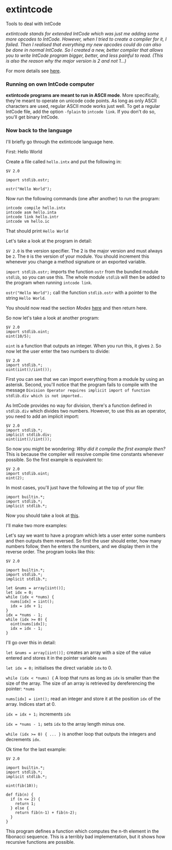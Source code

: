 # extintcode

Tools to deal with IntCode

*extintcode stands for extended IntCode which was just me adding some more opcodes to IntCode. However, when I tried to create a compiler for it, I failed. Then I realised that everything my new opcodes could do can also be done in normal IntCode. So I created a new, better compiler that allows you to write IntCode program bigger, better, and less painful to read. (This is also the reason why the major version is 2 and not 1...)*

For more details see [here](details/README.md).

### Running on own IntCode computer

**extintcode programs are meant to run in ASCII mode**. More specifically, they're meant to operate on unicode code points. As long as only ASCII characters are used, regular ASCII mode works just well.
To get a regular IntCode file, add the option `-fplain` to `intcode link`. If you don't do so, you'll get binary IntCode.

### Now back to the language

I'll briefly go through the extintcode language here.


First: Hello World

Create a file called `hello.intx` and put the following in:

```
$V 2.0

import stdlib.ostr;

ostr("Hello World");
```

Now run the following commands (one after another) to run the program:

```
intcode compile hello.intx
intcode asm hello.inta
intcode link hello.intr
intcode vm hello.ic
```

That should print `Hello World`

Let's take a look at the program in detail:

`$V 2.0` is the version specifier. The 2 is the major version and must always be `2`. The `0` is the version of your module. You should increment this whenever you change a method signature or an exported variable.

`import stdlib.ostr;` imports the function `ostr` from the bundled module `stdlib`, so you can use this. The whole module `stdlib` will then be added to the program when running `intcode link`.

`ostr("Hello World");` call the function `stdlib.ostr` with a pointer to the string `Hello World`.

You should now read the section *Modes* [here](details/runtime.md) and then return here.

So now let's take a look at another program:

```
$V 2.0
import stdlib.oint;
oint(10/5);
```

`oint` is a function that outputs an integer. When you run this, it gives `2`. So now let the user enter the two numbers to divide:

```
$V 2.0
import stdlib.*;
oint(iint()/iint());
```

First you can see that we can import everything from a module by using an asterisk. Second, you'll notice that the program fails to compile with the message `Division Operator requires implicit import of function stdlib.div which is not imported.`.

As IntCode provides no way for division, there's a function defined in `stdlib.div` which divides two numbers. However, to use this as an operator, you need to add an implicit import:

```
$V 2.0
import stdlib.*;
implicit stdlib.div;
oint(iint()/iint());
```

So now you might be wondering: *Why did it compile the first example then?* This is because the compiler will resolve compile time constants whenever possible. So the first example is equivalent to:

```
$V 2.0
import stdlib.oint;
oint(2);
```

In most cases, you'll just have the following at the top of your file:

```
import builtin.*;
import stdlib.*;
implicit stdlib.*;
```

Now you should take a look at [this](details/library.md).

I'll make two more examples:

Let's say we want to have a program which lets a user enter some numbers and then outputs them reversed. So first the user should enter, how many numbers follow, then he enters the numbers, and we display them in the reverse order. The program looks like this:

```
$V 2.0

import builtin.*;
import stdlib.*;
implicit stdlib.*;

let &nums = array[iint()];
let idx = 0;
while (idx < *nums) {
  nums[idx] = iint();
  idx = idx + 1;
}
idx = *nums - 1;
while (idx >= 0) {
  oint(nums[idx]);
  idx = idx - 1;
}
```

I'll go over this in detail:

`let &nums = array[iint()];` creates an array with a size of the value entered and stores it in the pointer variable `nums`

`let idx = 0;` initialises the direct variable `idx` to 0.

`while (idx < *nums) {` A loop that runs as long as `idx` is smaller than the size of the array.
The size of an array is retrieved by dereferencing the pointer: `*nums`

`nums[idx] = iint();` read an integer and store it at the position `idx` of the array. Indices start at 0.

`idx = idx + 1;` increments `idx`

`idx = *nums - 1;` sets `idx` to the array length minus one.

`while (idx >= 0) { ... }` is another loop that outputs the integers and decrements `idx`.

Ok time for the last example:

```
$V 2.0

import builtin.*;
import stdlib.*;
implicit stdlib.*;

oint(fib(10));

def fib(n) {
  if (n <= 2) {
    return 1;
  } else {
    return fib(n-1) + fib(n-2);
  }
}
```

This program defines a function which computes the n-th element in the fibonacci sequence. This is a terribly bad implementation, but it shows how recursive functions are possible.
